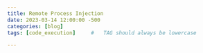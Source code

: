 ```yaml
---
title: Remote Process Injection
date: 2023-03-14 12:00:00 -500
categories: [blog]
tags: [code_execution]     #   TAG should always be lowercase

---
```

